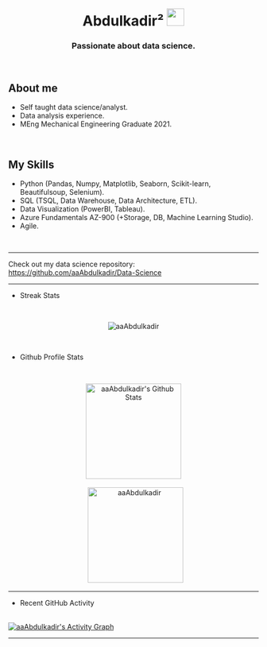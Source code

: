 <h1 align="center">Abdulkadir&sup2 <img src="https://media.giphy.com/media/hvRJCLFzcasrR4ia7z/giphy.gif" width="35"></h1>

<h3 align="center">Passionate about data science.</h3>

<br/>

## About me
- Self taught data science/analyst.
- Data analysis experience.
- MEng Mechanical Engineering Graduate 2021.

<br>

## My Skills

- Python (Pandas, Numpy, Matplotlib, Seaborn, Scikit-learn, Beautifulsoup, Selenium).
- SQL (TSQL, Data Warehouse, Data Architecture, ETL).
- Data Visualization (PowerBI, Tableau).
- Azure Fundamentals AZ-900 (+Storage, DB, Machine Learning Studio).
- Agile.

<br>

----
 Check out my data science repository: https://github.com/aaAbdulkadir/Data-Science

----


  - Streak Stats
  <br/>
<p align="center"><img src="https://github-readme-streak-stats.herokuapp.com/?user=aaAbdulkadir&theme=algolia" alt="aaAbdulkadir" /></p>
  <br/>
	
  - Github Profile Stats
  <br/>
  <p align="center">
    <a href="https://github.com/anuraghazra/github-readme-stats"><img alt="aaAbdulkadir's Github Stats" src="https://github-readme-stats.vercel.app/api?username=aaAbdulkadir&show_icons=true&count_private=true&theme=algolia" height="192px"/></a>
<br/>
<br/>
  &nbsp;
	  <img src="https://github-readme-stats.vercel.app/api/top-langs?username=aaAbdulkadir&langs_count=10&show_icons=true&locale=en&layout=compact&theme=algolia" alt="aaAbdulkadir" height="192px"/>
<br/>

----

  - Recent GitHub Activity
  <br/>
   <a href="https://github.com/aaAbdulkadir"><img alt="aaAbdulkadir's Activity Graph" src="https://activity-graph.herokuapp.com/graph?username=aaAbdulkadir&custom_title=aaAbdulkadir's%20Contribution%20Graph&theme=react-dark" /></a>
  <br/>


-----
